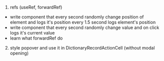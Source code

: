 1. refs (useRef, forwardRef)

- write component that every second randomly change position of element and logs it's position every
  1.5 second logs element's position
- write component that every second randomly change value and on click logs it's current value
- learn what forwardRef do

2. style popover and use it in DictionaryRecordActionCell (without modal opening)
